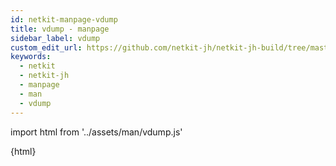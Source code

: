 ```yaml
---
id: netkit-manpage-vdump
title: vdump - manpage
sidebar_label: vdump
custom_edit_url: https://github.com/netkit-jh/netkit-jh-build/tree/master/core/man
keywords:
  - netkit
  - netkit-jh
  - manpage
  - man
  - vdump
---
```


import html from '../assets/man/vdump.js'

<div>{html}</div>

